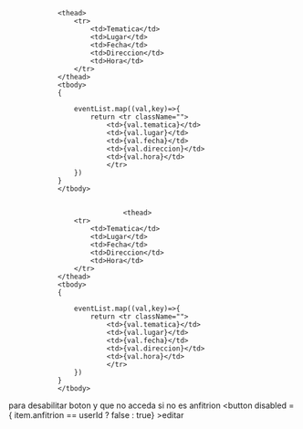                 <thead>
                    <tr>
                        <td>Tematica</td>
                        <td>Lugar</td>
                        <td>Fecha</td>
                        <td>Direccion</td>
                        <td>Hora</td>                        
                    </tr>
                </thead>
                <tbody>
                {
                    
                    eventList.map((val,key)=>{
                        return <tr className="">
                            <td>{val.tematica}</td>
                            <td>{val.lugar}</td>
                            <td>{val.fecha}</td>
                            <td>{val.direccion}</td>
                            <td>{val.hora}</td>
                            </tr>
                    })
                }
                </tbody>


                                <thead>
                    <tr>
                        <td>Tematica</td>
                        <td>Lugar</td>
                        <td>Fecha</td>
                        <td>Direccion</td>
                        <td>Hora</td>                        
                    </tr>
                </thead>
                <tbody>
                {
                    
                    eventList.map((val,key)=>{
                        return <tr className="">
                            <td>{val.tematica}</td>
                            <td>{val.lugar}</td>
                            <td>{val.fecha}</td>
                            <td>{val.direccion}</td>
                            <td>{val.hora}</td>
                            </tr>
                    })
                }
                </tbody>
                


para desabilitar boton y que no acceda si no es anfitrion
                        <td><button disabled ={ item.anfitrion == userId ? false : true} >editar</button></td>
            